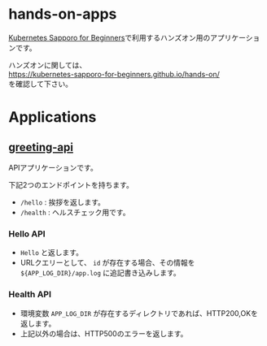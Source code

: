 # hands-on-apps

[Kubernetes Sapporo for Beginners](https://sapporo-beginner-kubernetes.connpass.com/)で利用するハンズオン用のアプリケーションです。

ハンズオンに関しては、<br>
https://kubernetes-sapporo-for-beginners.github.io/hands-on/ <br>
を確認して下さい。

# Applications

## [greeting-api](./greeting-api)

APIアプリケーションです。

下記2つのエンドポイントを持ちます。

- `/hello` : 挨拶を返します。
- `/health` : ヘルスチェック用です。

### Hello API

- `Hello` と返します。
- URLクエリーとして、 `id` が存在する場合、その情報を `${APP_LOG_DIR}/app.log` に追記書き込みします。

### Health API

- 環境変数 `APP_LOG_DIR` が存在するディレクトリであれば、HTTP200,OKを返します。
- 上記以外の場合は、HTTP500のエラーを返します。

